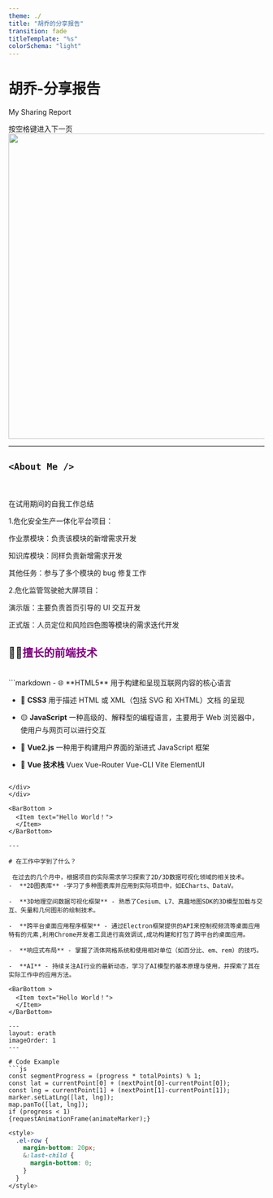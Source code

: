 ```yaml
---
theme: ./
title: "胡乔的分享报告"
transition: fade
titleTemplate: "%s"
colorSchema: "light"
---
```


# 胡乔-分享报告

My Sharing Report

<div class="flex">
  <div class="w-1/2">
    <span @click="next" class="px-10 p-1 rounded cursor-pointer hover:bg-white hover:bg-opacity-10">
      按空格键进入下一页 <carbon:arrow-right class="inline"/>
    </span>
  </div>
  <div class="w-1/2">
    <img src="https://cover.sli.dev" class="transition-opacity duration-1000 ease-in-out hover:opacity-50" width="600" height="600">
  </div>
</div>

<BarBottom >
  <Item text="Hello World！">
  </Item>
</BarBottom>

---

## `<About Me />`

<br />
<br />

<div class="grid grid-cols-2 gap-x-4">
<div>
在试用期间的自我工作总结

1.危化安全生产一体化平台项目：

作业票模块：负责该模块的新增需求开发

知识库模块：同样负责新增需求开发

其他任务：参与了多个模块的 bug 修复工作

2.危化监管驾驶舱大屏项目：

演示版：主要负责首页引导的 UI 交互开发

正式版：人员定位和风险四色图等模块的需求迭代开发

</div>
<div>

## 🧑‍💻<span style="color:purple">擅长的前端技术</span>

<br />
```markdown
- 🌐 **HTML5** 用于构建和呈现互联网内容的核心语言

- 🎨 **CSS3** 用于描述 HTML 或 XML（包括 SVG 和 XHTML）文档
  的呈现

- 🟡 **JavaScript** 一种高级的、解释型的编程语言，主要用于 Web
  浏览器中，使用户与网页可以进行交互
- 💚 **Vue2.js** 一种用于构建用户界面的渐进式 JavaScript 框架

- 🔵 **Vue 技术栈** Vuex Vue-Router Vue-CLI Vite ElementUI

```

</div>
</div>

<BarBottom >
  <Item text="Hello World！">
  </Item>
</BarBottom>

---

# 在工作中学到了什么？

 在过去的几个月中，根据项目的实际需求学习探索了2D/3D数据可视化领域的相关技术。
-  **2D图表库** -学习了多种图表库并应用到实际项目中，如ECharts、DataV。

-  **3D地理空间数据可视化框架** - 熟悉了Cesium、L7、真趣地图SDK的3D模型加载与交互、矢量和几何图形的绘制技术。

-  **跨平台桌面应用程序框架** - 通过Electron框架提供的API来控制视频流等桌面应用特有的元素,利用Chrome开发者工具进行高效调试,成功构建和打包了跨平台的桌面应用。

-  **响应式布局** - 掌握了流体网格系统和使用相对单位（如百分比、em、rem）的技巧。

-  **AI** - 持续关注AI行业的最新动态，学习了AI模型的基本原理与使用，并探索了其在实际工作中的应用方法。

<BarBottom >
  <Item text="Hello World！">
  </Item>
</BarBottom>

---
layout: erath
imageOrder: 1
---

# Code Example
```js
const segmentProgress = (progress * totalPoints) % 1;
const lat = currentPoint[0] + (nextPoint[0]-currentPoint[0]);
const lng = currentPoint[1] + (nextPoint[1]-currentPoint[1]);
marker.setLatLng([lat, lng]);
map.panTo([lat, lng]);
if (progress < 1)
{requestAnimationFrame(animateMarker);}
```

```css
<style>
  .el-row {
    margin-bottom: 20px;
    &:last-child {
      margin-bottom: 0;
    }
  }
</style>
```

<BarBottom >
  <Item text="Hello World！">
  </Item>
</BarBottom>